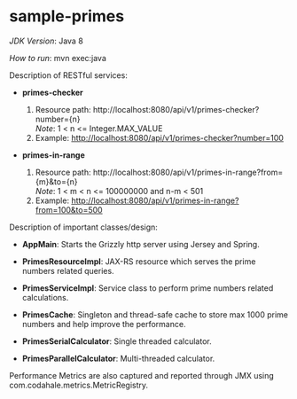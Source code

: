 # sample-primes

_JDK Version_: Java 8

_How to run_: mvn exec:java

Description of RESTful services:

* **primes-checker**
  1. Resource path:  http://localhost:8080/api/v1/primes-checker?number={n}    
                     _Note_: 1 < n <= Integer.MAX_VALUE
  2. Example:        <http://localhost:8080/api/v1/primes-checker?number=100>
  
* **primes-in-range**
  1. Resource path:  http://localhost:8080/api/v1/primes-in-range?from={m}&to={n}    
                     _Note_: 1 < m < n <= 100000000 and n-m < 501
  2. Example:        <http://localhost:8080/api/v1/primes-in-range?from=100&to=500>

Description of important classes/design:

* **AppMain**: Starts the Grizzly http server using Jersey and Spring.

* **PrimesResourceImpl**: JAX-RS resource which serves the prime numbers related queries.

* **PrimesServiceImpl**: Service class to perform prime numbers related calculations.

* **PrimesCache**: Singleton and thread-safe cache to store max 1000 prime numbers and help improve the performance.

* **PrimesSerialCalculator**: Single threaded calculator.

* **PrimesParallelCalculator**: Multi-threaded calculator.

Performance Metrics are also captured and reported through JMX using com.codahale.metrics.MetricRegistry.

